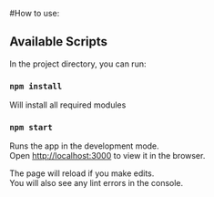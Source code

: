 #How to use:

## Available Scripts

In the project directory, you can run:

### `npm install`

Will install all required modules

### `npm start`

Runs the app in the development mode.<br>
Open [http://localhost:3000](http://localhost:3000) to view it in the browser.

The page will reload if you make edits.<br>
You will also see any lint errors in the console.